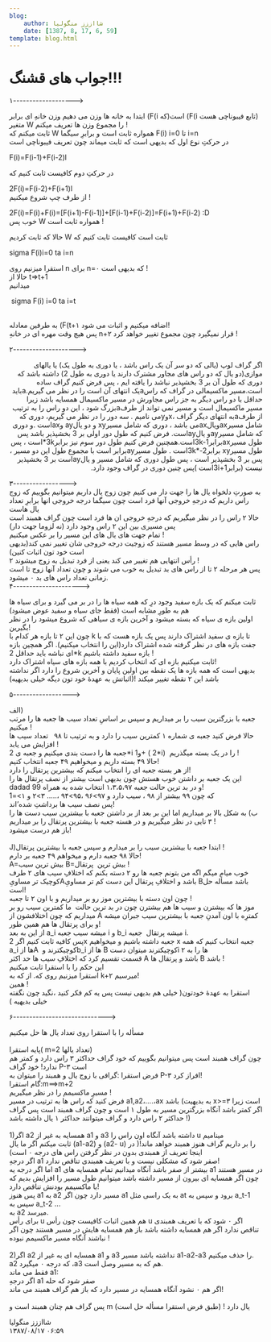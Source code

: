 ```yaml
---
blog:
    author: شااززز منگولیا
    date: [1387, 8, 17, 6, 59]
template: blog.html
---
```

# جواب های قشنگ!!!

<div class="cnt">
۱-------------------&gt;<p></p>
<p>ابتدا به خانه ها وزن مى دهیم وزن خانهِ اى برابر (F(i است(که (F(i تابع فیبوناچی هست) <br/>متغیر W را مجموع وزن ها تعریف میکنم !<br/>ثابت میکنم که W همواره ثابت است و برابرِ سیگما F(i) i=0 تا i=n<br/>در حرکتِ نوع اول که بدیهى است که ثابت میماند چون تعریف فیبوناچی است</p>
<p></p>
<p>F(i)=F(i-1)+F(i-2)l</p>
<p>در حرکتِ دوم کافیست ثابت کنیم که</p>
<p>2F(i)=F(i-2)+F(i+1)l<br/>از طرف چپ شروع میکنیم !</p>
<p>2F(i)=F(i)+F(i)=[F(i+1)-F(i-1)]+[F(i-1)+F(i-2)]=F(i+1)+F(i-2) :D<br/>خوب پس W همواره ثابت است !</p>
<p>حالا که ثابت کردیم W ثابت است کافیست ثابت کنیم که</p>
<p>sigma F(i)i=0 ta i=n</p>
<p>استقرا میزنیم روى n براى n=۰ که بدیهى است !<br/>حالا از t=&gt;t+1<br/>میدانیم </p>
<p> sigma F(i) i=0 ta i=t</p>
<p><br/>به طرفین معادله (F(t+۱ اضافه میکنیم و اثبات می شود! <br/>پس هیچ وقت مهره ای در خانهِ n+۲ قرار نمیگیرد چون مجموع تغییر خواهد کرد !</p>
<p>۲--------------------&gt;</p>
<p dir="rtl">اگر گراف لوپ (یالی که دو سر آن یک راس باشد ، یا دوری به طول یک) یا یالهای موازی(دو یال که دو راس های مجاور مشترک دارند یا دوری به طول 2) داشته باشد که دوری که طول آن بر 3 بخشپذیر نباشد را یافته ایم ، پس فرض کنیم گراف ساده است.مسیر ماکسیمالی در گراف که راسaیک انتهای آن است را در نظر می گیریم.aباید حداقل با دو راس دیگر به جز راس مجاورش در مسیر ماکسیمال همسایه باشد زیرا مسیر ماکسیمال است و مسیر نمی تواند از طرفaبزرگ شود ، این دو راس را به ترتیب از طرفaبه انتهای دیگر گراف ،xوyمی نامیم . سه دور را در نظر می گیریم، دوری که شامل مسیرaxویالaxمی باشد ، دوری که شامل مسیرxy و دو یالay وaxاست .و دوری که شامل مسیرayو یالayاست. فرض کنیم که طول دور اولی بر 3 بخشپذیر باشد پس طول مسیرaxبرابر3k-1است.همچنین فرض کنیم طول دور سوم نیز برابر3k*است ، پس طول مسیرxy برابر3k*-2است . طول مسیرayبرابر است با مجموع طول این دو مسیر ، پس بر 3 بخشپذیر است ، پس طول دوری که شامل مسیر و یالayاست بر 3 بخشپذیر نیست (برابر3i+1است )پس چنین دوری در گراف وجود دارد.</p>
<p>۳-----------------&gt;<br/>به صورتِ دلخواه یال ها را جهت دار می کنیم چون زوج یال داریم میتوانیم بگوییم که زوج راس داریم که درجهِ خروجی آنها فرد است چون سیگما درجه خروجی انها برابرِ تعداد یال هاست<br/>حالا ۲ راس را در نظر میگیریم که درجهِ خروجی ان ها فرد است چون گراف همبند است پس مسیرى بین این ۲ راس وجود دارد (نه لزوما جهت دار)<br/>تمام جهت هاى یال های این مسیر را بر عکس میکنیم ! <br/>راس هایی که در وسط مسیر هستند که زوجیت درجه خروجی شان تغییر نمى کند(بدیهى است خود تون اثبات کنین)<br/>۲ رأس انتهایی هم تغییر می کند یعنى از فرد تبدیل به زوج میشوند !<br/>پس هر مرحله ۲ تا از راس هاى بد تبدیل به خوب می شوند و چون تعداد آنها زوج تا است زمانى تعداد راس های بد ۰ میشود.<br/>۴---------------------&gt;</p>
<p>ثابت میکنم که یک بازه سفید وجود درِ که همه سیاه ها را در بر می گیرد و براى سیاه ها هم به طورِ مشابه است (فقط جاى سیاه و سفید عوض میشود)<br/>اولین بازه ی سیاه که بسته میشود و آخرین بازه ی سیاهى که شروع میشود را در نظر بگیرین!<br/>چون این ۲ تا بازه هر کدام با k تا بازه ی سفید اشتراک دارند پس یک بازه هست که با جفت بازه هاى در نظر گرفته شده اشتراک دارد(این را انتخاب میکنیم). اگر همچین بازه ای نباشه باید حداقل 2*k بازه سفید داشته باشیم !<br/>ثابت میکنیم بازه ای که انتخاب کردیم با همه بازه هاى سیاه اشتراک دارد!<br/>بدیهى است که همه بازه ها یک نقطه بین اولین پایان و آخرین شروع را دارد اگر نداشته باشد این ۲ نقطه تغییر میکند !(اثباتش به عهدۀ خود تون دیگه خیلى بدیهیه)</p>
<p>۵------------------&gt;</p>
<p>الف)<br/>جعبه با بزرگترین سیب را بر میداریم و سپس بر اساسِ تعداد سیب ها جعبه ها را مرتب میکنیم !<br/>حالا فرض کنید جعبه ی شماره ۱ کمترین سیب را دارد و به ترتیب تا ۹۸   تعداد سیب ها افزایش مى یابد !<br/>جعبه ها را دست بندى میکنیم و جعبه ی 2*i و1+ ( 2*i)  را در یک بسته میگذریم !<br/>حالا ۴۹ بسته داریم و میخواهیم ۴۹ جعبه انتخاب کنیم!<br/>از هر بسته جعبه ای را انتخاب میکنم که بیشترین پرتقال را دارد!<br/>این یک جعبه بر داشتن خوب هستش چون بدیهى است بیشتر از نصف پرتقال ها را dadad و در بد ترین حالت جعبه ۱،۳،۵،۹۷ انتخاب شده به همراه 99!<br/>که چون ۹۹ بیشتر از ۹۸ ، سیب دارد و ۹۷&gt;۹۶ ،۹۵&gt;۹۴ ،….. ۳&gt;۲ و ۱&gt;=1<br/>پس نصف سیب ها برداشتِ شده’اند!<br/>ب) به شکل بالا بر میداریم اما این بر بعد از بر داشتن جعبه با بیشترین سیب دست ها را ۳ تایى در نظر میگیریم و در هسته جعبه با بیشترین پرتقال را بر میداریم !<br/>باز هم درست میشود!<br/><br/>J)ابتدا جعبه با بیشترین سیب را بر میدارم و سپس جعبه با بیشترین پرتقال !<br/>حالا ۹۸ جعبه دارم و میخواهم ۴۹ جعبه بر دارم!<br/>A=بیش ترین سیب B=بیش ترین  پرتقال !<br/>خوب میام میگم اگه من بتونم جعبه ها رو ۲ دسته بکنم که اختلافِ سیب هاى ۲ طرف کوچیک تر مساوىِAباشد و اختلافِ پرتقال این دست کم تر مساوىِ Bباشد مسأله حل است!<br/>چون اون دسته با بیشترین موز رو بر میداریم و با اون ۲ تا جعبه !<br/>موز ها که بیشترن و سیب ها هم بیشترن چون در بد ترین حالت  ما کمترین سیب رو بر میداریم که چون اختلافشون از A کمترِه با اون آمدنِ جعبه با بیشترین سیب جبران میشه و براى پرتقال ها هم همین طور!<br/>از این به بعد a_i میشه سیب جعبه i و b_i میشه پرتقال  جعبه i.<br/>پس کافیه ثابت کنیم اگر 2x جعبه داشته باشیم و میخواهیم x جعبه انتخاب کنیم که همه a_i ها ازA  کوچیکترند وb_i ها از B کوچیکترند میتوان دستi ها را به ۲ قسمت تقسیم کرد که اختلافِ سیب ها حد اکثر A باشد و پرتقال ها B باشد !<br/>این حکم را با استقرا ثابت میکنیم<br/>استقرا میزنیم روى که. از که به k+۲ میرسیم!<br/>همین !<br/>استقرا به عهدۀ خودتون( خیلى هم بدیهى نیست پس یه کم فکر کنید ،نگید چون نگفته خیلى بدیهیه )</p>
<p>۶-----------------------------&gt;</p>
<p>مسأله را با استقرا روى تعداد یال ها حل میکنیم<br/><br/>پایه استقرا( m=2 تعداد یالها)<br/>چون گراف همبند است پس میتوانیم بگوییم که خود گراف حداکثر ۳ راس دارد و کمتر هم ندارد! خود گراف P-۳ است<br/>فرض استقرا :گرافی با زوج یال و همبند را میتوان به P-۳ افراز کرد!<br/>گام استقرا:m==&gt;m+2<br/>مسیرِ ماکسیمم را در نظر میگیریم !<br/>فرض کنید که راس ها به ترتیب در مسیر a1,a2،….،ax باشد (به بدیهیت x&gt;=۳ است زیرا اگر کمتر باشد آنگاه بزرگترین مسیر به طول ۱ است و چون گراف همبند است پس گراف حداکثر ۲ راس دارد و گراف میتوانند حداکثر ۱ یال داشته باشد !)<br/><br/>1)اگر a2 همسایه به غیر از a1 و a3 داشته باشد آنگاه اون راس را u مینامیم<br/>ثابت میکنم اگر ما یال (a1-a2) و (a2- u) را بر داریم گراف هنوز همبند خواهد ماند!( در اینجا تعریف از همبندی بدون در نظر گرفتن راس های درجه ۰ است)<br/>اگر درجهِ a1 صفر شود که مشکلى نیست و با تعریف همبندى تناقص ندارد!<br/>اما اگر درجه یه a1 بیشتر از صفر باشد آنگاه میدانیم تمام همسایه هاى a1 در مسیر هستند چون اگر همسایه ای بیرون از مسیر داشته باشد میتوانیم طول مسیر را افزایش بدیم که با ماکسیمم بودنش تناقص دارد!<br/>پس هنوز a1 به a2 مسیر دارد چون اگر a1 به یک راسى مثل at برود و سپس به a_t-1 سپس به a_t-2 ...<br/>به a2 میرسد.<br/>براى رأس u هم همین اثبات کافیست چون رأس u اگر ۰ شود که با تعریف همبندی تناقص ندارد اگر هم همسایه داشته باشد باز هم همسایه هایش در مسیر هستند چون اگر نباشند آنگاه مسیر ماکسیمم نبوده !<br/><br/>2)اگر a2 همسایه ای به غیر از a1 و a3 نداشته باشد مسیر a1-a2-a3 را حذف میکنیم. a2 که درجه ۰ میگیرد ،a3 هم که به مسیر وصل است.<br/>فقط مى ماند a1:<br/>اگر درجهِ a1 صفر شود که حله<br/>اگر هم ۰ نشود آنگاه همسایه در مسیر دارد که باز هم گراف همبند مى ماند!<br/><br/>پس گراف هم چنان همبند است و m یال دارد ! (طبق فرض استقرا مسأله حل است)</p>

</div>

<div class="blog-info">
    <div class="blog-author">شااززز منگولیا</div>
    <div class="blog-date">۱۳۸۷/۰۸/۱۷ ۰۶:۵۹</div>
</div>

